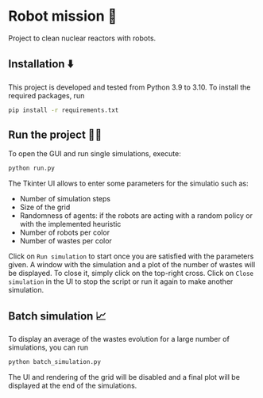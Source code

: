 # Robot mission :rocket:

Project to clean nuclear reactors with robots.

## Installation :arrow_down:

This project is developed and tested from Python 3.9 to 3.10.
To install the required packages, run 
```bash
pip install -r requirements.txt
```

## Run the project :technologist:

To open the GUI and run single simulations, execute:
```bash
python run.py
```

The Tkinter UI allows to enter some parameters for the simulatio such as:
- Number of simulation steps
- Size of the grid
- Randomness of agents: if the robots are acting with a random policy or with the implemented heuristic
- Number of robots per color
- Number of wastes per color



Click on `Run simulation` to start once you are satisfied with the parameters given.
A window with the simulation and a plot of the number of wastes will be displayed. To close it, simply click on the top-right cross.
Click on `Close simulation` in the UI to stop the script or run it again to make another simulation.

## Batch simulation :chart_with_upwards_trend:

To display an average of the wastes evolution for a large number of simulations, you can run
```bash
python batch_simulation.py
```
The UI and rendering of the grid will be disabled and a final plot will be displayed at the end of the simulations.